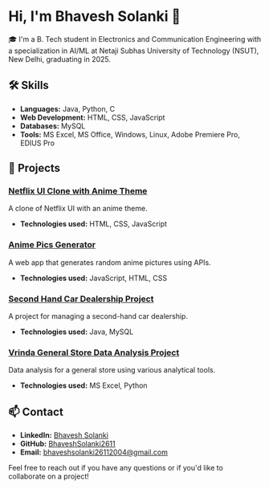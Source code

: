 # Hi, I'm Bhavesh Solanki 👋

🎓 I'm a B. Tech student in Electronics and Communication Engineering with a specialization in AI/ML at Netaji Subhas University of Technology (NSUT), New Delhi, graduating in 2025.

## 🛠️ Skills

- **Languages:** Java, Python, C
- **Web Development:** HTML, CSS, JavaScript
- **Databases:** MySQL
- **Tools:** MS Excel, MS Office, Windows, Linux, Adobe Premiere Pro, EDIUS Pro

## 💼 Projects

### [Netflix UI Clone with Anime Theme](https://github.com/BhaveshSolanki2611/netflix-ui-clone)
A clone of Netflix UI with an anime theme.
- **Technologies used:** HTML, CSS, JavaScript

### [Anime Pics Generator](https://github.com/BhaveshSolanki2611/anime-pics-generator)
A web app that generates random anime pictures using APIs.
- **Technologies used:** JavaScript, HTML, CSS

### [Second Hand Car Dealership Project](https://github.com/BhaveshSolanki2611/second-hand-car-dealership)
A project for managing a second-hand car dealership.
- **Technologies used:** Java, MySQL

### [Vrinda General Store Data Analysis Project](https://github.com/BhaveshSolanki2611/vrinda-general-store-analysis)
Data analysis for a general store using various analytical tools.
- **Technologies used:** MS Excel, Python

## 📫 Contact

- **LinkedIn:** [Bhavesh Solanki](https://www.linkedin.com/in/bhavesh-solanki-475628248)
- **GitHub:** [BhaveshSolanki2611](https://github.com/BhaveshSolanki2611)
- **Email:** bhaveshsolanki26112004@gmail.com

Feel free to reach out if you have any questions or if you'd like to collaborate on a project!
